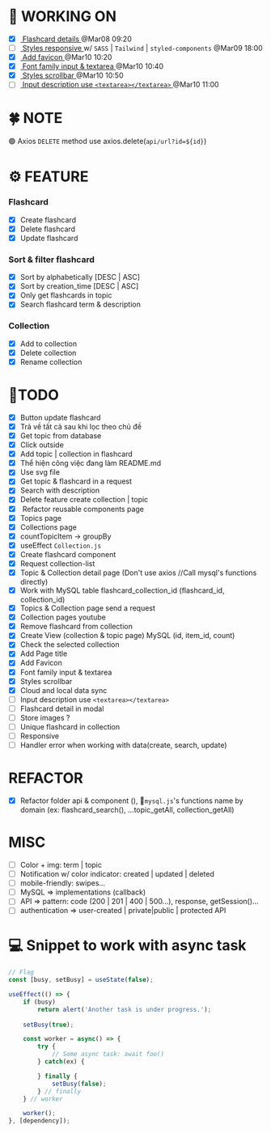 # 🚀 WORKING ON
* [x] [ Flashcard details ](#task10) @Mar08 09:20
* [ ] [ Styles responsive ](#task1) w/ `SASS` | `Tailwind` | `styled-components` @Mar09 18:00
* [x] [ Add favicon ](#task2) @Mar10 10:20
* [x] [ Font family input & textarea ](#task3) @Mar10 10:40
* [x] [ Styles scrollbar ](#task4) @Mar10 10:50
* [ ] [ Input description use `<textarea></textarea>` ](#task5) @Mar10 11:00

# 🍀 NOTE
🟢 Axios `DELETE` method use axios.delete(`api/url?id=${id}`) 

# ⚙ FEATURE
###  Flashcard
* [x] Create flashcard
* [x] Delete flashcard
* [x] Update flashcard

### Sort & filter flashcard
* [x] Sort by alphabetically [DESC | ASC]
* [x] Sort by creation_time [DESC | ASC]
* [x] Only get flashcards in topic
* [x] Search flashcard term & description

### Collection
* [x] Add to collection
* [x] Delete collection
* [x] <a id="task7">Rename collection</a>

# 💪TODO
* [x] Button update flashcard
* [x] Trả về tất cả sau khi lọc theo chủ đề
* [x] Get topic from database 
* [x] Click outside
* [x] Add topic | collection in flashcard   
* [x] Thể hiện công việc đang làm README.md
* [x] Use svg file
* [x] Get topic & flashcard in a request
* [x] Search with description 
* [x] Delete feature create collection | topic
* [x] <a id="task6"> Refactor reusable components page</a>
* [x] Topics page
* [x] Collections page
* [x] countTopicItem -> groupBy
* [x] <a id="task11">useEffect `Collection.js`</a>
* [x] <a id="task12">Create flashcard component</a>
* [x] <a id="task13">Request collection-list</a>
* [x] <a id="task14">Topic & Collection detail page (Don't use axios //Call mysql's functions directly)</a>
* [x] Work with MySQL table flashcard_collection_id (flashcard_id, collection_id)
* [x] Topics & Collection page send a request
* [x] Collection pages youtube
* [x] Remove flashcard from collection
* [x] Create View (collection & topic page) MySQL (id, item_id, count)
* [x] Check the selected collection
* [x] Add Page title
* [x] <a id="task2">Add Favicon</a>
* [x] <a id="task3">Font family input & textarea</a>
* [x] <a id="task4">Styles scrollbar</a>
* [x] Cloud and local data sync
* [ ] <a id="task5">Input description use `<textarea></textarea>`</a>
* [ ] Flashcard detail in modal
* [ ] Store images ?
* [ ] Unique flashcard in collection
* [ ] <a id="task1">Responsive</a>
* [ ] <a id="task15">Handler error when working with data(create, search, update)</a>

# REFACTOR 
* [x] <a id="task9">Refactor folder api & component (), 📝`mysql.js`'s functions name by domain (ex: flashcard_search(), ...topic_getAll, collection_getAll)</a> 

# MISC
* [ ] Color + img: term | topic
* [ ] Notification w/ color indicator: created | updated | deleted
* [ ] mobile-friendly: swipes...
* [ ] MySQL => implementations (callback)
* [ ] API => pattern: code (200 | 201 | 400 | 500...), response, getSession()...
* [ ] authentication => user-created | private|public | protected API

# 💻 Snippet to work with async task
```jsx
// Flag
const [busy, setBusy] = useState(false);

useEffect(() => {
    if (busy)
        return alert('Another task is under progress.');
    
    setBusy(true);

    const worker = async() => {
        try {
            // Some async task: await foo()
        } catch(ex) {

        } finally {
            setBusy(false);
        } // finally
    } // worker

    worker();
}, [dependency]);
```